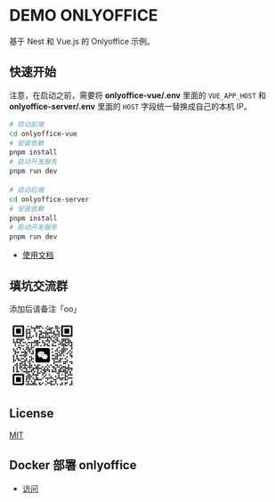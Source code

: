 # DEMO ONLYOFFICE

基于 Nest 和 Vue.js 的 Onlyoffice 示例。

## 快速开始

注意，在启动之前，需要将 **onlyoffice-vue/.env** 里面的 `VUE_APP_HOST` 和 **onlyoffice-server/.env** 里面的 `HOST` 字段统一替换成自己的本机 IP。

```bash
# 启动前端
cd onlyoffice-vue
# 安装依赖
pnpm install
# 启动开发服务
pnpm run dev

# 启动后端
cd onlyoffice-server
# 安装依赖
pnpm install
# 启动开发服务
pnpm run dev
```

- [使用文档](https://blog.bszhct.com/2022/08/15/onlyoffice-quick-start/)

## 填坑交流群

添加后请备注「oo」

<img src="./qrcode.jpg" style="width: 120px" />

## License

[MIT](/LICENSE)

## Docker 部署 onlyoffice

- [访问](http://172.10.10.161:8701)
